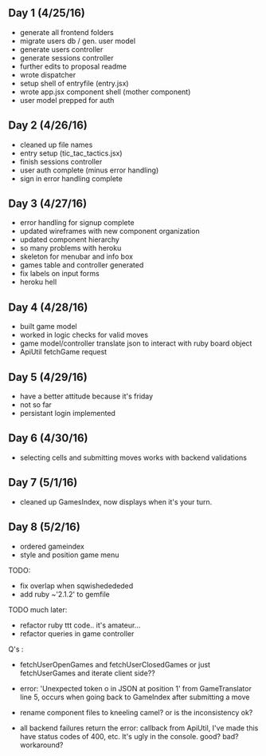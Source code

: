 ## Day 1 (4/25/16)

- generate all frontend folders
- migrate users db / gen. user model
- generate users controller
- generate sessions controller
- further edits to proposal readme
- wrote dispatcher
- setup shell of entryfile (entry.jsx)
- wrote app.jsx component shell (mother component)
- user model prepped for auth

## Day 2 (4/26/16)

- cleaned up file names
- entry setup (tic_tac_tactics.jsx)
- finish sessions controller
- user auth complete (minus error handling)
- sign in error handling complete

## Day 3 (4/27/16)

- error handling for signup complete
- updated wireframes with new component organization
- updated component hierarchy
- so many problems with heroku
- skeleton for menubar and info box
- games table and controller generated
- fix labels on input forms
- heroku hell

## Day 4 (4/28/16)

- built game model
- worked in logic checks for valid moves
- game model/controller translate json to interact with ruby board object
- ApiUtil fetchGame request

## Day 5 (4/29/16)

- have a better attitude because it's friday
- not so far
- persistant login implemented

## Day 6 (4/30/16)

- selecting cells and submitting moves works with backend validations

## Day 7 (5/1/16)

- cleaned up GamesIndex, now displays when it's your turn.

## Day 8 (5/2/16)

- ordered gameindex
- style and position game menu




TODO:
- fix overlap when sqwishedededed
- add ruby ~'2.1.2' to gemfile

TODO much later:
- refactor ruby ttt code.. it's amateur...  
- refactor queries in game controller

Q's :
  - fetchUserOpenGames and fetchUserClosedGames or just fetchUserGames and iterate
  client side??
  - error: 'Unexpected token o in JSON at position 1' from GameTranslator line 5,
  occurs when going back to GameIndex after submitting a move

  - rename component files to kneeling camel? or is the inconsistency ok?
  - all backend failures return the error: callback from ApiUtil, I've made this have status
  codes of 400, etc. It's ugly in the console. good? bad? workaround?
